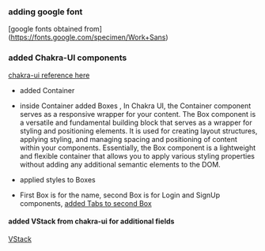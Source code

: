 ### adding google font

[google fonts obtained from] (https://fonts.google.com/specimen/Work+Sans)

### added Chakra-UI components

[chakra-ui reference here](https://chakra-ui.com/getting-started)

- added Container
- inside Container added Boxes ,
  In Chakra UI, the Container component serves as a responsive wrapper for your content.
  The Box component is a versatile and fundamental building block that serves as a wrapper for styling and positioning elements. It is used for creating layout structures, applying styling, and managing spacing and positioning of content within your components. Essentially, the Box component is a lightweight and flexible container that allows you to apply various styling properties without adding any additional semantic elements to the DOM.

- applied styles to Boxes
- First Box is for the name, second Box is for Login and SignUp components, [added Tabs to second Box](https://chakra-ui.com/docs/components/tabs/usage)

#### added VStack from chakra-ui for additional fields

[VStack](https://chakra-ui.com/docs/components/stack/usage)
